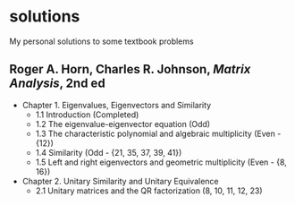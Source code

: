 # solutions
My personal solutions to some textbook problems

## Roger A. Horn, Charles R. Johnson, *Matrix Analysis*, 2nd ed
* Chapter 1. Eigenvalues, Eigenvectors and Similarity
  * 1.1 Introduction (Completed)
  * 1.2 The eigenvalue-eigenvector equation (Odd)
  * 1.3 The characteristic polynomial and algebraic multiplicity (Even - {12}) 
  * 1.4 Similarity (Odd - {21, 35, 37, 39, 41})
  * 1.5 Left and right eigenvectors and geometric multiplicity (Even - {8, 16})
* Chapter 2. Unitary Similarity and Unitary Equivalence
  * 2.1 Unitary matrices and the QR factorization (8, 10, 11, 12, 23)
